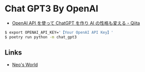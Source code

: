 # Chat GPT3 By OpenAI

- [OpenAI API を使って ChatGPT を作り AI の性格も変える - Qiita](https://qiita.com/akiraak/items/5d0454265c8e445d1709)

```bash
$ export OPENAI_API_KEY='【Your OpenAI API Key】'
$ poetry run python -m chat_gpt3
```


## Links

- [Neo's World](https://neos21.net/)
